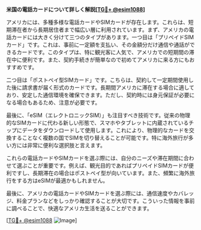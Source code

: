 **米国の電話カードについて詳しく解説[[TG💪+ @esim1088](https://t.me/s/esim1088)]**

アメリカには、多種多様な電話カードやSIMカードが存在します。これらは、短期滞在者から長期居住者まで幅広い層に利用されています。まず、アメリカの電話カードには大きく分けて三つのタイプがあります。一つ目は「プリペイドSIMカード」です。これは、事前に一定額を支払い、その金額分だけ通信や通話ができるカードです。このタイプは、特に観光客に人気で、アメリカでの短期間の滞在中に便利です。また、契約手続きが簡単なので初めてアメリカに来る方にもおすすめです。

二つ目は「ポストペイ型SIMカード」です。こちらは、契約して一定期間使用した後に請求書が届く形式のカードです。長期間アメリカに滞在する場合に適しており、安定した通信環境を確保できます。ただし、契約時には身元保証が必要になる場合もあるため、注意が必要です。

最後に、「eSIM（エレクトロニックSIM）」も注目すべき技術です。従来の物理的なSIMカードに代わる新しい形態で、スマホやタブレットに内蔵されているチップにデータをダウンロードして使用します。これにより、物理的なカードを交換することなく複数の国でSIMを切り替えることが可能です。特に海外旅行が多い方には非常に便利な選択肢と言えます。

これらの電話カードやSIMカードを選ぶ際には、自分のニーズや滞在期間に合わせて選ぶことが重要です。例えば、観光目的であればプリペイドSIMカードが便利ですし、長期滞在の場合はポストペイ型が向いています。また、頻繁に海外旅行をする方はeSIMが最適かもしれません。

最後に、アメリカの電話カードやSIMカードを選ぶ際には、通信速度やカバレッジ、料金プランなどをしっかり確認することが大切です。こういった情報を事前に調べることで、快適なアメリカ生活を送ることができます。

[[TG💪+ @esim1088](https://t.me/s/esim1088) ![Image](https://i.postimg.cc/Y0z9fWf4/image.png)]